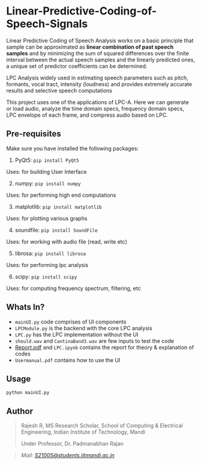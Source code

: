 # Linear-Predictive-Coding-of-Speech-Signals

Linear Predictive Coding of Speech Analysis works on a basic principle that sample can be approximated as **linear combination of past speech samples** and by minimizing the sum of squared differences over the finite interval between the actual speech samples and the linearly predicted ones, a unique set of predictor coefficients can be determined.

LPC Analysis widely used in estimating speech parameters such as pitch, formants, vocal tract, intensity (loudness) and provides extremely accurate results and selective speech computations

This project uses one of the applications of LPC-A. Here we can generate or load audio, analyze the time domain specs, frequency domain specs, LPC envelope of each frame, and compress audio based on LPC.

## Pre-requisites
Make sure you have installed the following packages:

1) PyQt5: ```pip install PyQt5```

Uses: for building User Interface

2) numpy: ```pip install numpy```

Uses: for performing high end computations

3) matplotlib: ```pip install matplotlib```

Uses: for plotting various graphs

4) soundfile: ```pip install SoundFile```

Uses: for working with audio file (read, write etc)

5) librosa: ```pip install librosa```

Uses: for performing lpc analysis

6) scipy: ```pip install scipy```

Uses: for computing frequency spectrum, filtering, etc

## Whats In?

- ```mainUI.py``` code comprises of UI components
- ```LPCModule.py``` is the backend with the core LPC analysis
- ```LPC.py``` has the LPC implementation without the UI
- ```should.wav``` and ```CantinaBand3.wav``` are few inputs to test the code
-  [Report.pdf](https://github.com/Rajesh-Smartino/Linear-Predictive-Coding-of-Speech-Signals/blob/0c1843581ce0ecf588b9a4e1b50172c1d224a2ad/Report.pdf) and ```LPC.ipynb``` contains the report for theory & explanation of codes
-  ```Usermanual.pdf``` contains how to use the UI

## Usage

```python mainUI.py```

## Author
> Rajesh R, MS Research Scholar, School of Computing & Electrical Engineering, Indian Institute of Technology, Mandi
>  
> Under Professor, Dr. Padmanabhan Rajan

> *Mail: S21005@students.iitmandi.ac.in*


